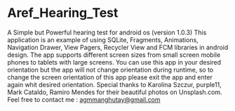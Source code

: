 # Aref_Hearing_Test
A Simple but Powerful hearing test for android os (version 1.0.3)
This application is an example of using SQLite, Fragments, Animations, Navigation Drawer, View Pagers, Recycler View and FCM libraries in android design. The app supports different screen sizes from small screen mobile phones to tablets with large screens. You can use this app in your desired orientation but the app will not change orientation during runtime, so to change the screen orientation of this app please exit the app and enter again whit desired orientation. Special thanks to Karolina Szczur, purple11, Mark Cataldo, Ramiro Mendes for their beautiful photos on Unsplash.com. 
Feel free to contact me : agmmanghutay@gmail.com
